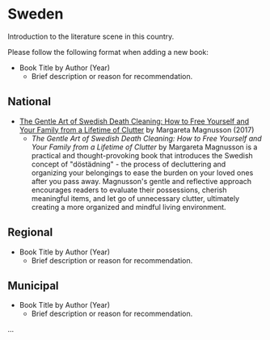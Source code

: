 # Sweden

Introduction to the literature scene in this country.

Please follow the following format when adding a new book:

- Book Title by Author (Year)  
   - Brief description or reason for recommendation.

## National

- [The Gentle Art of Swedish Death Cleaning: How to Free Yourself and Your Family from a Lifetime of Clutter](https://www.goodreads.com/book/show/35297297-the-gentle-art-of-swedish-death-cleaning) by Margareta Magnusson (2017)  
   - *The Gentle Art of Swedish Death Cleaning: How to Free Yourself and Your Family from a Lifetime of Clutter* by Margareta Magnusson is a practical and thought-provoking book that introduces the Swedish concept of "döstädning" - the process of decluttering and organizing your belongings to ease the burden on your loved ones after you pass away. Magnusson's gentle and reflective approach encourages readers to evaluate their possessions, cherish meaningful items, and let go of unnecessary clutter, ultimately creating a more organized and mindful living environment.

## Regional

- Book Title by Author (Year)  
   - Brief description or reason for recommendation.

## Municipal

- Book Title by Author (Year)  
   - Brief description or reason for recommendation.

...
